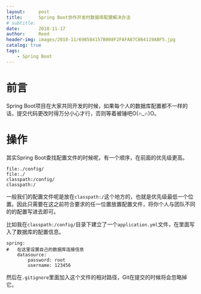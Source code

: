```yaml
---
layout:     post
title:      Spring Boot协作开发时数据库配置解决办法
# subtitle:   
date:       2018-11-17
author:     Reed
header-img: images/2018-11/698584157B008F2FAFA87CB64119ABF5.jpg
catalog: true
tags:
    - Spring Boot
---
```


# 前言
Spring Boot项目在大家共同开发的时候，如果每个人的数据库配置都不一样的话，提交代码更改时得万分小心才行，否则等着被锤吧O(∩_∩)O。

# 操作
其实Spring Boot查找配置文件的时候呢，有一个顺序，在前面的优先级更高。
```
file:./config/
file:./
classpath:/config/
classpath:/
```
一般我们的配置文件呢是放在`classpath:/`这个地方的，也就是优先级最低一个位置。因此只需要在这之前符合要求的任一位置放置配置文件，将你个人与团队不同的的配置写进去即可。

比如我在`classpath:/config/`目录下建立了一个`application.yml`文件，在里面写入了数据库的配置信息。
```
spring:
#   在这里设置自己的数据库连接信息
    datasource:
        password: root
        username: 123456
```
然后在`.gitignore`里面加入这个文件的相对路径，Git在提交的时候将会忽略掉它。
